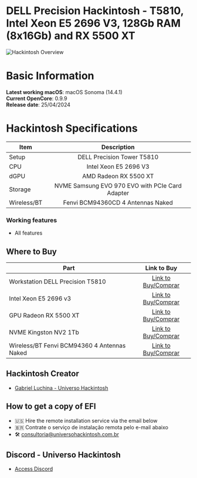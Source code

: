 # DELL Precision Hackintosh - T5810, Intel Xeon E5 2696 V3, 128Gb RAM (8x16Gb) and RX 5500 XT

![Hackintosh Overview](https://github.com/luchina-gabriel/EFI-DELL-PRECISION-TOWER-T5810-INTEL-E5-2696-v3-RX-5500-XT-PUBLIC/assets/23700365/11c4717f-8e01-428e-a511-742f6f1ee78a)

# Basic Information

**Latest working macOS**: macOS Sonoma (14.4.1)
<br>
**Current OpenCore**: 0.9.9
<br>
**Release date**: 25/04/2024

# Hackintosh Specifications
|Item|Description|
|-|:-------:|
|Setup|DELL Precision Tower T5810|
|CPU|Intel Xeon E5 2696 V3|
|dGPU|AMD Radeon RX 5500 XT|
|Storage|NVME Samsung EVO 970 EVO with PCIe Card Adapter|
|Wireless/BT|Fenvi BCM94360CD 4 Antennas Naked|

### Working features
- All features

## Where to Buy

|Part|Link to Buy|
|-|:-------:|
|Workstation DELL Precision T5810|[Link to Buy/Comprar](https://lista.mercadolivre.com.br/t5810#D[A:T5810])|
|Intel Xeon E5 2696 v3|[Link to Buy/Comprar](https://s.click.aliexpress.com/e/_DFyVnEP)|
|GPU Radeon RX 5500 XT|[Link to Buy/Comprar](https://s.click.aliexpress.com/e/_DmR6UkX)|
|NVME Kingston NV2 1Tb|[Link to Buy/Comprar](https://www.terabyteshop.com.br/produto/23000/ssd-kingston-nv2-1tb-m2-nvme-2280-leitura-3500mbs-e-gravacao-2100mbs-snv2s1000g?p=880853)|
|Wireless/BT Fenvi BCM94360 4 Antennas Naked|[Link to Buy/Comprar](https://hackintosh.one/s/5yc41)|

## Hackintosh Creator
- [Gabriel Luchina - Universo Hackintosh](https://luchina.com.br)

## How to get a copy of EFI
- 🇺🇸 Hire the remote installation service via the email below
- 🇧🇷 Contrate o serviço de instalação remota pelo e-mail abaixo
- 🛠️ [consultoria@universohackintosh.com.br](mailto:consultoria@universohackintosh.com.br)

## Discord - Universo Hackintosh
- [Access Discord](https://discord.universohackintosh.com.br)
